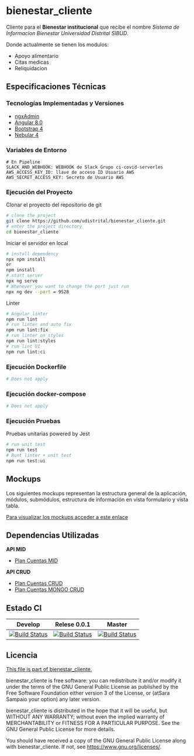 # bienestar_cliente
Cliente para el **Bienestar institucional** que recibe el nombre *Sistema de Informacion Bienestar Universidad Distrital SIBUD*.

 Donde actualmente se tienen los modulos:
 - Apoyo alimentario
 - Citas medicas
 - Reliquidacion
 
## Especificaciones Técnicas

### Tecnologías Implementadas y Versiones
* [ngxAdmin](https://github.com/akveo/ngx-admin)
* [Angular 8.0](https://angular.io/)
* [Bootstrap 4](https://getbootstrap.com/docs/4.5/getting-started/introduction/)
* [Nebular 4](https://akveo.github.io/nebular/4.6.0/)

### Variables de Entorno
```shell
# En Pipeline
SLACK_AND_WEBHOOK: WEBHOOK de Slack Grupo ci-covid-serverles
AWS_ACCESS_KEY_ID: llave de acceso ID Usuario AWS
AWS_SECRET_ACCESS_KEY: Secreto de Usuario AWS
```
### Ejecución del Proyecto

Clonar el proyecto del repositorio de git
```bash
# clone the project
git clone https://github.com/udistrital/bienestar_cliente.git
# enter the project directory
cd bienestar_cliente
```
Iniciar el servidor en local
```bash
# install dependency
npx npm install
or
npm install
# start server
npx ng serve
# Whenever you want to change the port just run
npx ng dev --port = 9528
```

Linter
```bash
# Angular linter
npm run lint
# run linter and auto fix
npm run lint:fix
# run linter on styles
npm run lint:styles
# run lint UI
npm run lint:ci
```

### Ejecución Dockerfile
```bash
# Does not apply
```
### Ejecución docker-compose
```bash
# Does not apply
```
### Ejecución Pruebas

Pruebas unitarias powered by Jest
```bash
# run unit test
npm run test
# Runt linter + unit test
npm run test:ui
```

## Mockups
Los siguientes mockups representan la estructura general de la aplicación, módulos, submódulos, estructura de información en vista formulario y vista tabla.

[Para visualizar los mockups acceder a este enlace](https://bit.ly/2Y0CGoC)

## Dependencias Utilizadas

**API MID**
- [Plan Cuentas MID](https://github.com/udistrital/plan_cuentas_mid/)

**API CRUD**
- [Plan Cuentas CRUD](https://github.com/udistrital/plan_cuentas_crud)
- [Plan Cuentas MONGO CRUD](https://github.com/udistrital/plan_cuentas_mongo_crud)


## Estado CI

| Develop | Relese 0.0.1 | Master |
| -- | -- | -- |
| [![Build Status](https://hubci.portaloas.udistrital.edu.co/api/badges/udistrital/bienestar_cliente/status.svg?ref=refs/heads/develop)](https://hubci.portaloas.udistrital.edu.co/udistrital/bienestar_cliente) | [![Build Status](https://hubci.portaloas.udistrital.edu.co/api/badges/udistrital/bienestar_cliente/status.svg?ref=refs/heads/release/0.0.1)](https://hubci.portaloas.udistrital.edu.co/udistrital/bienestar_cliente) | [![Build Status](https://hubci.portaloas.udistrital.edu.co/api/badges/udistrital/bienestar_cliente/status.svg?ref=refs/heads/master)](https://hubci.portaloas.udistrital.edu.co/udistrital/bienestar_cliente) |

## Licencia

[This file is part of bienestar_cliente.](LICENSE)

bienestar_cliente is free software: you can redistribute it and/or modify it under the terms of the GNU General Public License as published by the Free Software Foundation either version 3 of the License, or (atSara Sampaio your option) any later version.

bienestar_cliente is distributed in the hope that it will be useful, but WITHOUT ANY WARRANTY; without even the implied warranty of MERCHANTABILITY or FITNESS FOR A PARTICULAR PURPOSE. See the GNU General Public License for more details.

You should have received a copy of the GNU General Public License along with bienestar_cliente. If not, see https://www.gnu.org/licenses/.
